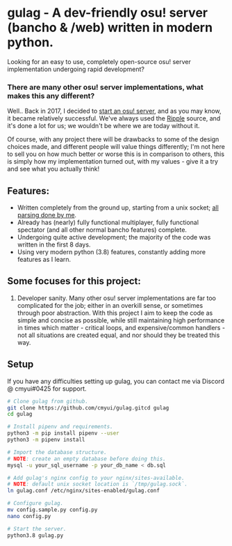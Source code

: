 # gulag - A dev-friendly osu! server (bancho & /web) written in modern python.
Looking for an easy to use, completely open-source osu! server implementation undergoing rapid development?

### There are many other osu! server implementations, what makes this any different?
Well.. Back in 2017, I decided to [start an osu! server](https://akatsuki.pw/), and as you may know, it became relatively successful.
We've always used the [Ripple](https://github.com/osuripple) source, and it's done a lot for us; we wouldn't be where we are today without it.

Of course, with any project there will be drawbacks to some of the design choices made, and different people
will value things differently; I'm not here to sell you on how much better or worse this is in comparison to
others, this is simply how my implementation turned out, with my values - give it a try and see what you actually think!

## Features:
- Written completely from the ground up, starting from a unix socket; [all parsing done by me](https://github.com/cmyui/cmyui_pkg).
- Already has (nearly) fully functional multiplayer, fully functional spectator (and all other normal bancho features) complete.
- Undergoing quite active development; the majority of the code was written in the first 8 days.
- Using very modern python (3.8) features, constantly adding more features as I learn.

## Some focuses for this project:
1. Developer sanity. Many other osu! server implementations are far too complicated for the job; either in an
   overkill sense, or sometimes through poor abstraction. With this project I aim to keep the code as simple
   and concise as possible, while still maintaining high performance in times which matter - critical loops,
   and expensive/common handlers - not all situations are created equal, and nor should they be treated this way.

## Setup
If you have any difficulties setting up gulag, you can contact me via Discord @ cmyui#0425 for support.
```sh
# Clone gulag from github.
git clone https://github.com/cmyui/gulag.gitcd gulag
cd gulag

# Install pipenv and requirements.
python3 -m pip install pipenv --user
python3 -m pipenv install

# Import the database structure.
# NOTE: create an empty database before doing this.
mysql -u your_sql_username -p your_db_name < db.sql

# Add gulag's nginx config to your nginx/sites-available.
# NOTE: default unix socket location is `/tmp/gulag.sock`.
ln gulag.conf /etc/nginx/sites-enabled/gulag.conf

# Configure gulag.
mv config.sample.py config.py
nano config.py

# Start the server.
python3.8 gulag.py
```
